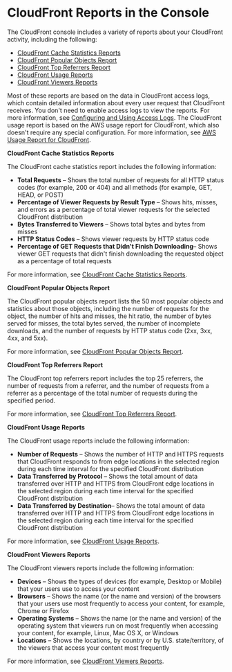 # CloudFront Reports in the Console<a name="reports"></a>

The CloudFront console includes a variety of reports about your CloudFront activity, including the following: 
+ [CloudFront Cache Statistics Reports](#reports-overview-cache-statistics)
+ [CloudFront Popular Objects Report](#reports-overview-popular-objects)
+ [CloudFront Top Referrers Report](#reports-overview-top-referrers)
+ [CloudFront Usage Reports](#reports-overview-usage)
+ [CloudFront Viewers Reports](#reports-overview-viewers)

Most of these reports are based on the data in CloudFront access logs, which contain detailed information about every user request that CloudFront receives\. You don't need to enable access logs to view the reports\. For more information, see [Configuring and Using Access Logs](AccessLogs.md)\. The CloudFront usage report is based on the AWS usage report for CloudFront, which also doesn't require any special configuration\. For more information, see [AWS Usage Report for CloudFront](reports-billing.md#usage-report)\.

**CloudFront Cache Statistics Reports**

The CloudFront cache statistics report includes the following information:
+ **Total Requests** – Shows the total number of requests for all HTTP status codes \(for example, 200 or 404\) and all methods \(for example, GET, HEAD, or POST\)
+ **Percentage of Viewer Requests by Result Type** – Shows hits, misses, and errors as a percentage of total viewer requests for the selected CloudFront distribution
+ **Bytes Transferred to Viewers** – Shows total bytes and bytes from misses
+ **HTTP Status Codes** – Shows viewer requests by HTTP status code
+ **Percentage of GET Requests that Didn't Finish Downloading**– Shows viewer GET requests that didn't finish downloading the requested object as a percentage of total requests

For more information, see [CloudFront Cache Statistics Reports](cache-statistics.md)\.

**CloudFront Popular Objects Report**

The CloudFront popular objects report lists the 50 most popular objects and statistics about those objects, including the number of requests for the object, the number of hits and misses, the hit ratio, the number of bytes served for misses, the total bytes served, the number of incomplete downloads, and the number of requests by HTTP status code \(2xx, 3xx, 4xx, and 5xx\)\.

For more information, see [CloudFront Popular Objects Report](popular-objects-report.md)\.

**CloudFront Top Referrers Report**

The CloudFront top referrers report includes the top 25 referrers, the number of requests from a referrer, and the number of requests from a referrer as a percentage of the total number of requests during the specified period\.

For more information, see [CloudFront Top Referrers Report](top-referrers-report.md)\.

**CloudFront Usage Reports**

The CloudFront usage reports include the following information:
+ **Number of Requests** – Shows the number of HTTP and HTTPS requests that CloudFront responds to from edge locations in the selected region during each time interval for the specified CloudFront distribution
+ **Data Transferred by Protocol** – Shows the total amount of data transferred over HTTP and HTTPS from CloudFront edge locations in the selected region during each time interval for the specified CloudFront distribution
+ **Data Transferred by Destination**– Shows the total amount of data transferred over HTTP and HTTPS from CloudFront edge locations in the selected region during each time interval for the specified CloudFront distribution

For more information, see [CloudFront Usage Reports](usage-charts.md)\.

**CloudFront Viewers Reports**

The CloudFront viewers reports include the following information:
+ **Devices** – Shows the types of devices \(for example, Desktop or Mobile\) that your users use to access your content
+ **Browsers** – Shows the name \(or the name and version\) of the browsers that your users use most frequently to access your content, for example, Chrome or Firefox
+ **Operating Systems** – Shows the name \(or the name and version\) of the operating system that viewers run on most frequently when accessing your content, for example, Linux, Mac OS X, or Windows
+ **Locations** – Shows the locations, by country or by U\.S\. state/territory, of the viewers that access your content most frequently

For more information, see [CloudFront Viewers Reports](viewers-reports.md)\.